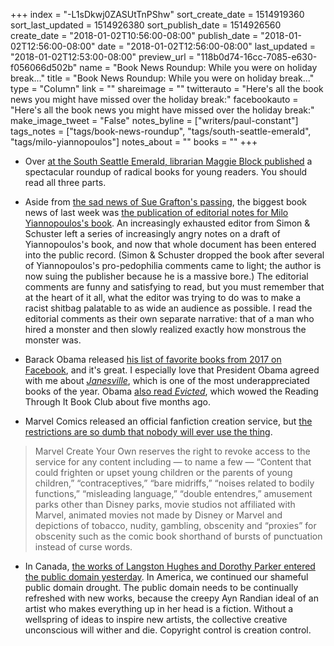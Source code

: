 +++
index = "-L1sDkwj0ZASUtTnPShw"
sort_create_date = 1514919360
sort_last_updated = 1514926380
sort_publish_date = 1514926560
create_date = "2018-01-02T10:56:00-08:00"
publish_date = "2018-01-02T12:56:00-08:00"
date = "2018-01-02T12:56:00-08:00"
last_updated = "2018-01-02T12:53:00-08:00"
preview_url = "118b0d74-16cc-7085-e630-f056066d502b"
name = "Book News Roundup: While you were on holiday break..."
title = "Book News Roundup: While you were on holiday break..."
type = "Column"
link = ""
shareimage = ""
twitterauto = "Here's all the book news you might have missed over the holiday break:"
facebookauto = "Here's all the book news you might have missed over the holiday break:"
make_image_tweet = "False"
notes_byline = ["writers/paul-constant"]
tags_notes = ["tags/book-news-roundup", "tags/south-seattle-emerald", "tags/milo-yiannopoulos"]
notes_about = ""
books = ""
+++
* Over [at the South Seattle Emerald, librarian Maggie Block published](https://southseattleemerald.com/2017/12/27/rad-books-for-rad-kids-give-the-gift-of-resistance-part-1/) a spectacular roundup of radical books for young readers. You should read all three parts.

* Aside from [the sad news of Sue Grafton's passing](http://www.seattlereviewofbooks.com/reviews/alphabetical-order/), the biggest book news of last week was [the publication of editorial notes for Milo Yiannopoulos's book](http://www.vulture.com/2017/12/milo-yiannopoulos-book-editor-comments.html). An increasingly exhausted editor from Simon & Schuster left a series of increasingly angry notes on a draft of Yiannopoulos's book, and now that whole document has been entered into the public record. (Simon & Schuster dropped the book after several of Yiannopoulos's pro-pedophilia comments came to light; the author is now suing the publisher because he is a massive bore.) The editorial comments are funny and satisfying to read, but you must remember that at the heart of it all, what the editor was trying to do was to make a racist shitbag palatable to as wide an audience as possible. I read the editorial comments as their own separate narrative: that of a man who hired a monster and then slowly realized exactly how monstrous the monster was.

* Barack Obama released [his list of favorite books from 2017 on Facebook](https://www.facebook.com/barackobama/posts/10155532677446749), and it's great. I especially love that President Obama agreed with me about [*Janesville*](http://www.seattlereviewofbooks.com/reviews/it-was-always-this-way-until-it-wasnt/), which is one of the most underappreciated books of the year. Obama [also read *Evicted*](http://www.seattlereviewofbooks.com/notes/2017/08/03/evicted-is-such-a-good-book-it-rendered-me-effectively-speechless/), which wowed the Reading Through It Book Club about five months ago.

* Marvel Comics released an official fanfiction creation service, but [the restrictions are so dumb that nobody will ever use the thing](https://www.polygon.com/comics/2017/12/29/16829868/marvel-make-your-own-comics-app-terms-of-service).

<blockquote>Marvel Create Your Own reserves the right to revoke access to the service for any content including — to name a few — “Content that could frighten or upset young children or the parents of young children,” “contraceptives,” “bare midriffs,” “noises related to bodily functions,” “misleading language,” “double entendres,” amusement parks other than Disney parks, movie studios not affiliated with Marvel, animated movies not made by Disney or Marvel and depictions of tobacco, nudity, gambling, obscenity and “proxies” for obscenity such as the comic book shorthand of bursts of punctuation instead of curse words.</blockquote>

* In Canada, [the works of Langston Hughes and Dorothy Parker entered the public domain yesterday](https://boingboing.net/2017/12/31/life-plus-70.html). In America, we continued our shameful public domain drought. The public domain needs to be continually refreshed with new works, because the creepy Ayn Randian ideal of an artist who makes everything up in her head is a fiction. Without a wellspring of ideas to inspire new artists, the collective creative unconscious will wither and die. Copyright control is creation control.
